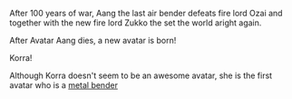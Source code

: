 After 100 years of war, Aang the last air bender defeats fire lord Ozai and together
with the new fire lord Zukko the set the world aright again.

After Avatar Aang dies, a new avatar is born!

Korra!

Although Korra doesn't seem to be an awesome avatar, she is the first avatar who
is a [metal bender](https://www.youtube.com/watch?v=K9bTE99Trug)
